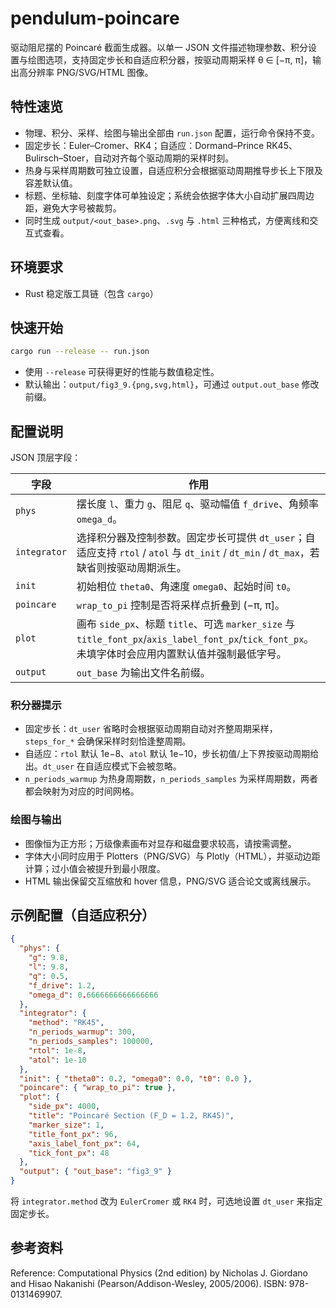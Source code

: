 # pendulum-poincare

驱动阻尼摆的 Poincaré 截面生成器。以单一 JSON 文件描述物理参数、积分设置与绘图选项，支持固定步长和自适应积分器，按驱动周期采样 θ ∈ [−π, π]，输出高分辨率 PNG/SVG/HTML 图像。

## 特性速览

- 物理、积分、采样、绘图与输出全部由 `run.json` 配置，运行命令保持不变。
- 固定步长：Euler–Cromer、RK4；自适应：Dormand–Prince RK45、Bulirsch–Stoer，自动对齐每个驱动周期的采样时刻。
- 热身与采样周期数可独立设置，自适应积分会根据驱动周期推导步长上下限及容差默认值。
- 标题、坐标轴、刻度字体可单独设定；系统会依据字体大小自动扩展四周边距，避免大字号被裁剪。
- 同时生成 `output/<out_base>.png`、`.svg` 与 `.html` 三种格式，方便离线和交互式查看。

## 环境要求

- Rust 稳定版工具链（包含 `cargo`）

## 快速开始

```bash
cargo run --release -- run.json
```

- 使用 `--release` 可获得更好的性能与数值稳定性。
- 默认输出：`output/fig3_9.{png,svg,html}`，可通过 `output.out_base` 修改前缀。

## 配置说明

JSON 顶层字段：

| 字段 | 作用 |
| --- | --- |
| `phys` | 摆长度 `l`、重力 `g`、阻尼 `q`、驱动幅值 `f_drive`、角频率 `omega_d`。|
| `integrator` | 选择积分器及控制参数。固定步长可提供 `dt_user`；自适应支持 `rtol` / `atol` 与 `dt_init` / `dt_min` / `dt_max`，若缺省则按驱动周期派生。|
| `init` | 初始相位 `theta0`、角速度 `omega0`、起始时间 `t0`。|
| `poincare` | `wrap_to_pi` 控制是否将采样点折叠到 (−π, π]。|
| `plot` | 画布 `side_px`、标题 `title`、可选 `marker_size` 与 `title_font_px`/`axis_label_font_px`/`tick_font_px`。未填字体时会应用内置默认值并强制最低字号。|
| `output` | `out_base` 为输出文件名前缀。|

### 积分器提示

- 固定步长：`dt_user` 省略时会根据驱动周期自动对齐整周期采样，`steps_for_*` 会确保采样时刻恰逢整周期。
- 自适应：`rtol` 默认 1e−8、`atol` 默认 1e−10，步长初值/上下界按驱动周期给出。`dt_user` 在自适应模式下会被忽略。
- `n_periods_warmup` 为热身周期数，`n_periods_samples` 为采样周期数，两者都会映射为对应的时间网格。

### 绘图与输出

- 图像恒为正方形；万级像素画布对显存和磁盘要求较高，请按需调整。
- 字体大小同时应用于 Plotters（PNG/SVG）与 Plotly（HTML），并驱动边距计算；过小值会被提升到最小限度。
- HTML 输出保留交互缩放和 hover 信息，PNG/SVG 适合论文或离线展示。

## 示例配置（自适应积分）

```json
{
  "phys": {
    "g": 9.8,
    "l": 9.8,
    "q": 0.5,
    "f_drive": 1.2,
    "omega_d": 0.6666666666666666
  },
  "integrator": {
    "method": "RK45",
    "n_periods_warmup": 300,
    "n_periods_samples": 100000,
    "rtol": 1e-8,
    "atol": 1e-10
  },
  "init": { "theta0": 0.2, "omega0": 0.0, "t0": 0.0 },
  "poincare": { "wrap_to_pi": true },
  "plot": {
    "side_px": 4000,
    "title": "Poincaré Section (F_D = 1.2, RK45)",
    "marker_size": 1,
    "title_font_px": 96,
    "axis_label_font_px": 64,
    "tick_font_px": 48
  },
  "output": { "out_base": "fig3_9" }
}
```

将 `integrator.method` 改为 `EulerCromer` 或 `RK4` 时，可选地设置 `dt_user` 来指定固定步长。

## 参考资料

Reference: Computational Physics (2nd edition) by Nicholas J. Giordano and Hisao Nakanishi (Pearson/Addison-Wesley, 2005/2006). ISBN: 978-0131469907.
